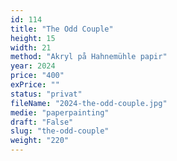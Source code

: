 ```yaml
---
id: 114
title: "The Odd Couple"
height: 15
width: 21
method: "Akryl på Hahnemühle papir"
year: 2024
price: "400"
exPrice: ""
status: "privat"
fileName: "2024-the-odd-couple.jpg"
medie: "paperpainting"
draft: "False"
slug: "the-odd-couple"
weight: "220"
---
```

